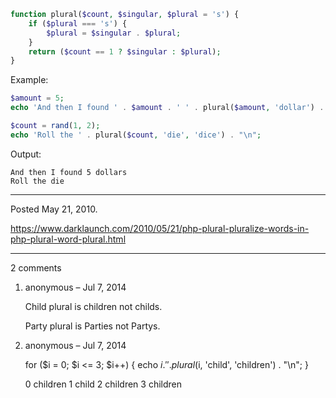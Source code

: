 ```php
function plural($count, $singular, $plural = 's') {
    if ($plural === 's') {
        $plural = $singular . $plural;
    }
    return ($count == 1 ? $singular : $plural);
}
```
Example:
```php
$amount = 5;
echo 'And then I found ' . $amount . ' ' . plural($amount, 'dollar') . "\n";

$count = rand(1, 2);
echo 'Roll the ' . plural($count, 'die', 'dice') . "\n";
```

Output:
```
And then I found 5 dollars
Roll the die
```

---

Posted May 21, 2010.

https://www.darklaunch.com/2010/05/21/php-plural-pluralize-words-in-php-plural-word-plural.html

---

2 comments

<ol><li><div>

anonymous &ndash; Jul 7, 2014<div>

Child plural is children not childs.

Party plural is Parties not Partys.

</div></div></li><li><div>

anonymous &ndash; Jul 7, 2014<div>

for ($i = 0; $i <= 3; $i++) {
    echo $i . ' ' . plural($i, 'child', 'children') . "\n";
}

0 children
1 child
2 children
3 children

</div></div></li></ol>